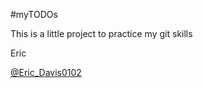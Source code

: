 #myTODOs

This is a little project to practice my git skills

Eric

[@Eric_Davis0102](https://google.com)

